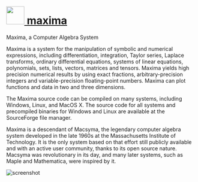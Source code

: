 # [<img src="" height="48" width="48" /> maxima](https://chocolatey.org/packages/maxima)

Maxima, a Computer Algebra System

Maxima is a system for the manipulation of symbolic and numerical expressions, including differentiation, integration, Taylor series, Laplace transforms, ordinary differential equations, systems of linear equations, polynomials, sets, lists, vectors, matrices and tensors. Maxima yields high precision numerical results by using exact fractions, arbitrary-precision integers and variable-precision floating-point numbers. Maxima can plot functions and data in two and three dimensions.

The Maxima source code can be compiled on many systems, including Windows, Linux, and MacOS X. The source code for all systems and precompiled binaries for Windows and Linux are available at the SourceForge file manager.

Maxima is a descendant of Macsyma, the legendary computer algebra system developed in the late 1960s at the Massachusetts Institute of Technology. It is the only system based on that effort still publicly available and with an active user community, thanks to its open source nature. Macsyma was revolutionary in its day, and many later systems, such as Maple and Mathematica, were inspired by it.

![screenshot](https://rawgit.com/chocolatey/chocolatey-coreteampackages/master/automatic/maxima/screenshot.png)